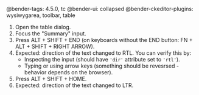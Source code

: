 @bender-tags: 4.5.0, tc
@bender-ui: collapsed
@bender-ckeditor-plugins: wysiwygarea, toolbar, table

1. Open the table dialog.
1. Focus the "Summary" input.
1. Press ALT + SHIFT + END (on keyboards without the END button: FN + ALT + SHIFT + RIGHT ARROW).
1. Expected: direction of the text changed to RTL. You can verify this by:
	* Inspecting the input (should have `'dir'` attribute set to `'rtl'`).
	* Typing or using arrow keys (something should be revesrsed - behavior depends on the browser).
1. Press ALT + SHIFT + HOME.
1. Expected: direction of the text changed to LTR.